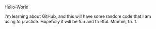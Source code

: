 Hello-World

I'm learning about GitHub, and this will have some random code that I am using to practice.  Hopefully it will be fun and fruitful.  Mmmm, fruit.
